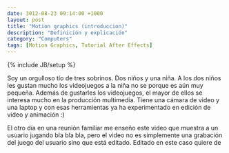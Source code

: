 ```yaml
---
date: 3012-08-23 09:14:00 +1000
layout: post
title: "Motion graphics (introduccion)"
description: "Definición y explicación"
category: "Computers"
tags: [Motion Graphics, Tutorial After Effects]
---
```

{% include JB/setup %}

Soy un orgulloso tío de tres sobrinos. Dos niños y una niña. A los dos niños les gustan mucho los videojuegos a la niña no se porque es aún muy pequeña. Además de gustarles los videojuegos, el mayor de ellos se interesa mucho en la producción multimedia. Tiene una cámara de video y una laptop y con esas herramientas ya ha experimentado en edición de video y animación :)

El otro día en una reunión familiar me enseño este video que muestra a un usuario jugando bla bla bla, pero el video no es simplemente una grabación del juego del usuario sino que está editado. Editado en este caso quiere de